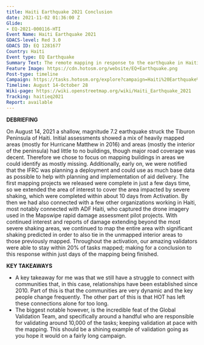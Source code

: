 ```yaml
---
title: Haiti Earthquake 2021 Conclusion
date: 2021-11-02 01:36:00 Z
Glide:
- EQ-2021-000116-HTI
Event Name: Haiti Earthquake 2021
GDACS-level: Red 3.0
GDACS ID: EQ 1281677
Country: Haiti
Event type: EQ Earthquake
Summary Text: The remote mapping in response to the earthquake in Haiti has concluded.
Feature Image: https://cdn.hotosm.org/website/EQ+Earthquake.png
Post-type: timeline
Campaign: https://tasks.hotosm.org/explore?campaign=Haiti%20Earthquake%202021
Timeline: August 14-October 28
Wiki-page: https://wiki.openstreetmap.org/wiki/Haiti_Earthquake_2021
Tracking: haitieq2021
Report: available
---
```


<strong>DEBRIEFING</strong><br>

On August 14, 2021 a shallow, magnitude 7.2 earthquake struck the Tiburon Peninsula of Haiti. Initial assessments showed a mix of heavily mapped areas (mostly for Hurricane Matthew in 2016) and areas (mostly the interior of the peninsula) had little to no buildings, though major road coverage was decent. Therefore we chose to focus on mapping buildings in areas we could identify as mostly missing. Additionally, early on, we were notified that the IFRC was planning a deployment and could use as much base data as possible to help with planning and implementation of aid delivery. The first mapping projects we released were complete in just a few days time, so we extended the area of interest to cover the area impacted by severe shaking, which were completed within about 10 days from Activation. By then we had also connected with a few other organizations working in Haiti, most notably connected with ADF Haiti, who captured the drone imagery used in the Mapswipe rapid damage assessment pilot projects. With continued interest and reports of damage extending beyond the most severe shaking areas, we continued to map the entire area with significant shaking predicted in order to also tie in the unmapped interior areas to those previously mapped. Throughout the activation, our amazing validators were able to stay within 20% of tasks mapped; making for a conclusion to this response within just days of the mapping being finished.

<strong>KEY TAKEAWAYS</strong><br>

- A key takeaway for me was that we still have a struggle to connect with communities that, in this case, relationships have been established since 2010. Part of this is that the communities are very dynamic and the key people change frequently. The other part of this is that HOT has left these connections alone for too long.
- The biggest notable however, is the incredible feat of the Global Validation Team, and specifically around a handful who are responsible for validating around 10,000 of the tasks; keeping validation at pace with the mapping. This should be a shining example of validation going as you hope it would on a fairly long campaign.
